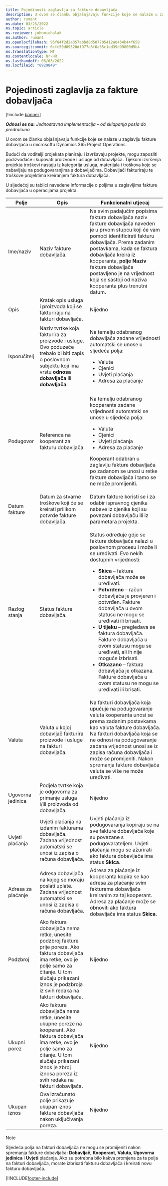 ```yaml
---
title: Pojedinosti zaglavlja za fakture dobavljača
description: U ovom se članku objašnjavaju funkcije koje se nalaze u zaglavlju fakture dobavljača u microsoftu Dynamics 365 Project Operations.
author: rumant
ms.date: 03/25/2022
ms.topic: article
ms.reviewer: johnmichalak
ms.author: rumant
ms.openlocfilehash: 95f84f2d2a357abbd8d507705412a0434b44f658
ms.sourcegitcommit: 6cfc50d89528df977a8f6a55c1ad39d99800d9b4
ms.translationtype: MT
ms.contentlocale: hr-HR
ms.lasthandoff: 06/03/2022
ms.locfileid: "8929849"
---
```

# <a name="header-details-for-vendor-invoices"></a>Pojedinosti zaglavlja za fakture dobavljača

[!include [banner](../../includes/dataverse-preview.md)]

_**Odnosi se na:** Jednostavna implementacija – od sklapanja posla do predračuna_

U ovom se članku objašnjavaju funkcije koje se nalaze u zaglavlju fakture dobavljača u microsoftu Dynamics 365 Project Operations.

Budući da voditelji projekata planiraju i izvršavaju projekte, mogu zaposliti podizvođače i kupovati proizvode i usluge od dobavljača. Tijekom izvršenja projekta troškovi nastaju iz kategorija usluga, materijala i troškova koje se nabavljaju na podugovaranjima s dobavljačima. Dobavljači fakturiraju te troškove projektima kreiranjem faktura dobavljača.

U sljedećoj su tablici navedene informacije o poljima u zaglavljima fakture dobavljača u operacijama projekta.

| Polje | Opis | Funkcionalni utjecaj |
| --- | --- | --- |
| Ime/naziv | Naziv fakture dobavljača. | Na svim padajućim popisima faktura dobavljača naziv fakture dobavljača naveden je u prvom stupcu koji će vam pomoći identificirati fakturu dobavljača. Prema zadanim postavkama, kada se faktura dobavljača kreira iz kooperanta, **polje Naziv** fakture dobavljača postavljeno je na vrijednost koja se sastoji od naziva kooperanta plus trenutni datum. |
| Opis | Kratak opis usluga i proizvoda koji se fakturiraju na fakturi dobavljača. | Nijedno |
| Isporučitelj | Naziv tvrtke koja fakturira za proizvode i usluge. Ovo poduzeće trebalo bi biti zapis o poslovnom subjektu koji ima vrstu **odnosa dobavljača** ili **dobavljača**. | <p>Na temelju odabranog dobavljača zadane vrijednosti automatski se unose u sljedeća polja:</p><ul><li>Valuta</li><li>Cjenici</li><li>Uvjeti plaćanja</li><li>Adresa za plaćanje</li></ul> |
| Podugovor | Referenca na kooperant za fakturu dobavljača. | <p>Na temelju odabranog kooperanta zadane vrijednosti automatski se unose u sljedeća polja:</p><ul><li>Valuta</li><li>Cjenici</li><li>Uvjeti plaćanja</li><li>Adresa za plaćanje</li></ul><p>Kooperant odabran u zaglavlju fakture dobavljača po zadanom se unosi u retke fakture dobavljača i tamo se ne može promijeniti.</p> |
| Datum fakture | Datum za stvarne troškove koji će se kreirati prilikom potvrde fakture dobavljača. | Datum fakture koristi se i za odabir ispravnog cjenika nabave iz cjenika koji su povezani dobavljaču ili iz parametara projekta. |
| Razlog stanja | Status fakture dobavljača. | <p>Status određuje gdje se faktura dobavljača nalazi u poslovnom procesu i može li se uređivati. Evo nekih dostupnih vrijednosti:</p><ul><li>**Skica** – faktura dobavljača može se uređivati.</li><li>**Potvrđeno** – račun dobavljača je provjeren i potvrđen. Fakture dobavljača u ovom statusu ne mogu se uređivati ili brisati.</li><li>**U tijeku** – pregledava se faktura dobavljača. Fakture dobavljača u ovom statusu mogu se uređivati, ali ih nije moguće izbrisati.</li><li>**Otkazano** – faktura dobavljača je otkazana. Fakture dobavljača u ovom statusu ne mogu se uređivati ili brisati.</li></ul> |
| Valuta | Valuta u kojoj dobavljač fakturira proizvode i usluge na fakturi dobavljača. | Na fakturi dobavljača koja upućuje na podugovaranje valuta kooperanta unosi se prema zadanim postavkama kao valuta fakture dobavljača. Na fakturi dobavljača koja se ne odnosi na podugovaranje zadana vrijednost unosi se iz zapisa računa dobavljača i može se promijeniti. Nakon spremanja fakture dobavljača valuta se više ne može uređivati. |
| Ugovorna jedinica | Podjela tvrtke koja je odgovorna za primanje usluga i/ili proizvoda od dobavljača. | Nijedno |
| Uvjeti plaćanja | Uvjeti plaćanja na izdanim fakturama dobavljača. Zadana vrijednost automatski se unosi iz zapisa o računa dobavljača. | Uvjeti plaćanja iz podugovaranja kopiraju se na sve fakture dobavljača koje su povezane s podugovarateljem. Uvjeti plaćanja mogu se ažurirati ako faktura dobavljača ima status **Skica**. |
| Adresa za plaćanje | Adresa dobavljača na kojeg se moraju poslati uplate. Zadana vrijednost automatski se unosi iz zapisa o računa dobavljača. | Adresa za plaćanje iz kooperanta kopira se kao adresa za plaćanje svim fakturama dobavljača kreiranim za taj kooperant. Adresa za plaćanje može se obnoviti ako faktura dobavljača ima status **Skica**. |
| Podzbroj | Ako faktura dobavljača nema retke, unesite podzbroj fakture prije poreza. Ako faktura dobavljača ima retke, ovo je polje samo za čitanje. U tom slučaju prikazani iznos je podzbroja iz svih redaka na fakturi dobavljača. | Nijedno |
| Ukupni porez | Ako faktura dobavljača nema retke, unesite ukupne poreze na kooperant. Ako faktura dobavljača ima retke, ovo je polje samo za čitanje. U tom slučaju prikazani iznos je zbroj iznosa poreza iz svih redaka na fakturi dobavljača. | Nijedno |
| Ukupan iznos | Ova izračunato polje prikazuje ukupan iznos fakture dobavljača nakon uključivanja poreza. | Nijedno |

> [!NOTE]
> Sljedeća polja na fakturi dobavljača ne mogu se promijeniti nakon spremanja fakture dobavljača: **Dobavljač**, **Kooperant**, **Valuta**, **Ugovorna jedinica** i **Uvjeti** plaćanja. Ako su potrebna bilo kakva promjena za ta polja na fakturi dobavljača, morate izbrisati fakturu dobavljača i kreirati novu fakturu dobavljača.

[!INCLUDE[footer-include](../../includes/footer-banner.md)]
